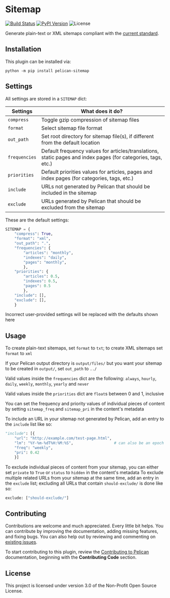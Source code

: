 Sitemap
=======

[![Build Status](https://img.shields.io/github/workflow/status/pelican-plugins/sitemap/build)](https://github.com/pelican-plugins/sitemap/actions) [![PyPI Version](https://img.shields.io/pypi/v/pelican-sitemap)](https://pypi.org/project/pelican-sitemap/) ![License](https://img.shields.io/pypi/l/pelican-sitemap?color=blue)

Generate plain-text or XML sitemaps compliant with the [current standard](https://sitemaps.org/protocol.html).

Installation
------------

This plugin can be installed via:

    python -m pip install pelican-sitemap

Settings
--------

All settings are stored in a `SITEMAP` dict:

|   Settings    | What does it do? |
| ------------- | ---------------- |
|  `compress`   | Toggle gzip compression of sitemap files |
|   `format`    | Select sitemap file format |
|  `out_path`   | Set root directory for sitemap file(s), if different from the default location |
| `frequencies` | Default frequency values for articles/translations, static pages and index pages (for categories, tags, etc.) |
| `priorities`  | Default priorities values for articles, pages and index pages (for categories, tags, etc.) |
|   `include`   | URLs not generated by Pelican that should be included in the sitemap |
|   `exclude`   | URLs generated by Pelican that should be excluded from the sitemap |

These are the default settings:

```python
SITEMAP = {
	"compress": True,
	"format": "xml",
	"out_path": ".",
	"frequencies": {
		"articles": "monthly",
		"indexes": "daily",
		"pages": "monthly",
		},
	"priorities": {
		"articles": 0.5,
		"indexes": 0.5,
		"pages": 0.5
		},
	"include": [],
	"exclude": [],
	}
```
Incorrect user-provided settings will be replaced with the defaults shown here

Usage
-----

To create plain-text sitemaps, set `format` to `txt`; to create XML sitemaps set `format` to `xml`

If your Pelican output directory is `output/files/` but you want your sitemap to be created in `output/`, set `out_path` to `../`

Valid values inside the `frequencies` dict are the following: `always`, `hourly`, `daily`, `weekly`, `monthly`, `yearly` and `never`

Valid values inside the `priorities` dict are `float`s between 0 and 1, inclusive

You can set the frequency and priority values of individual pieces of content by setting `sitemap_freq` and `sitemap_pri` in the content's metadata

To include an URL in your sitemap not generated by Pelican, add an entry to the `include` list like so:

```python
"include": [{
	"url": "http://example.com/test-page.html",
	"lm": "%Y-%m-%dT%H:%M:%S",					# can also be an epoch timestamp or datetime object
	"freq": "weekly",
	"pri": 0.42
	}]
```

To exclude individual pieces of content from your sitemap, you can either set `private` to `True` or `status` to `hidden` in the content's metadata
To exclude multiple related URLs from your sitemap at the same time, add an entry in the `exclude` list; excluding all URLs that contain `should-exclude/` is done like so:

```python
exclude: ["should-exclude/"]
```

Contributing
------------

Contributions are welcome and much appreciated. Every little bit helps. You can contribute by improving the documentation, adding missing features, and fixing bugs. You can also help out by reviewing and commenting on [existing issues][].

To start contributing to this plugin, review the [Contributing to Pelican][] documentation, beginning with the **Contributing Code** section.

[Pelican]: https://github.com/getpelican/pelican
[existing issues]: https://github.com/pelican-plugins/sitemap/issues
[Contributing to Pelican]: https://docs.getpelican.com/en/latest/contribute.html

License
-------

This project is licensed under version 3.0 of the Non-Profit Open Source License.
